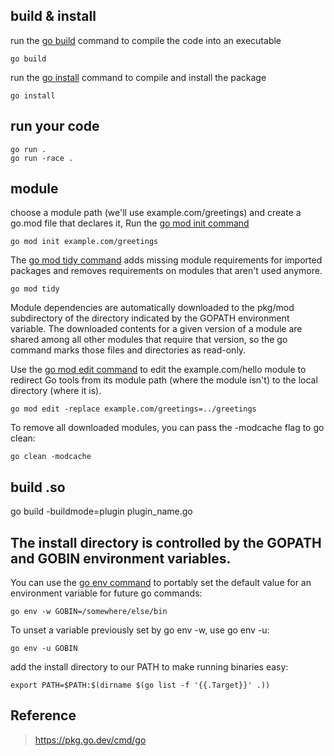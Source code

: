 ## build & install
run the [go build](https://pkg.go.dev/cmd/go#hdr-Compile_packages_and_dependencies) command to compile the code into an executable
```
go build
```
run the [go install](https://go.dev/ref/mod#go-install) command to compile and install the package
```
go install
```
## run your code 
```
go run .
go run -race .
```

## module
choose a module path (we'll use example.com/greetings) and create a go.mod file that declares it, Run the [go mod init command](https://go.dev/ref/mod#go-mod-init) 
```
go mod init example.com/greetings
```

The [go mod tidy command](https://go.dev/ref/mod#go-mod-tidy) adds missing module requirements for imported packages and removes requirements on modules that aren't used anymore.
```
go mod tidy
```
Module dependencies are automatically downloaded to the pkg/mod subdirectory of the directory indicated by the GOPATH environment variable. The downloaded contents for a given version of a module are shared among all other modules that require that version, so the go command marks those files and directories as read-only. 


Use the [go mod edit command](https://go.dev/ref/mod#go-mod-edit) to edit the example.com/hello module to redirect Go tools from its module path (where the module isn't) to the local directory (where it is).
```
go mod edit -replace example.com/greetings=../greetings
```

To remove all downloaded modules, you can pass the -modcache flag to go clean:
```
go clean -modcache
```

## build .so
go build -buildmode=plugin plugin_name.go 


## The install directory is controlled by the GOPATH and GOBIN environment variables.
You can use the [go env command](https://pkg.go.dev/cmd/go#hdr-Print_Go_environment_information) to portably set the default value for an environment variable for future go commands:
```
go env -w GOBIN=/somewhere/else/bin
```

To unset a variable previously set by go env -w, use go env -u:
```
go env -u GOBIN
```

add the install directory to our PATH to make running binaries easy:

```
export PATH=$PATH:$(dirname $(go list -f '{{.Target}}' .))
```

## Reference
> https://pkg.go.dev/cmd/go